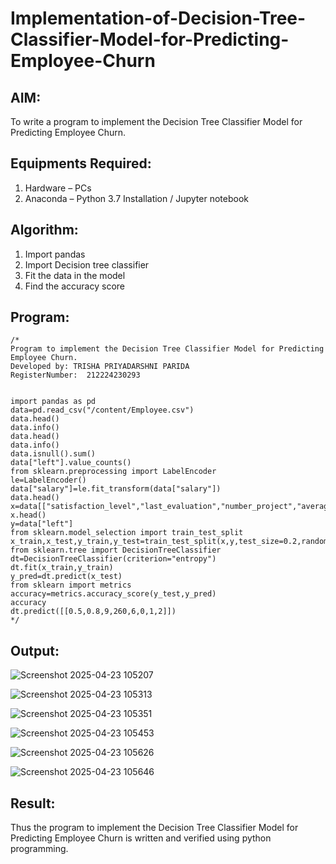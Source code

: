 # Implementation-of-Decision-Tree-Classifier-Model-for-Predicting-Employee-Churn

## AIM:
To write a program to implement the Decision Tree Classifier Model for Predicting Employee Churn.

## Equipments Required:
1. Hardware – PCs
2. Anaconda – Python 3.7 Installation / Jupyter notebook

## Algorithm:

1. Import pandas
2. Import Decision tree classifier
3. Fit the data in the model
4. Find the accuracy score



## Program:
```
/*
Program to implement the Decision Tree Classifier Model for Predicting Employee Churn.
Developed by: TRISHA PRIYADARSHNI PARIDA
RegisterNumber:  212224230293


import pandas as pd
data=pd.read_csv("/content/Employee.csv")
data.head()
data.info()
data.head()
data.info()
data.isnull().sum()
data["left"].value_counts()
from sklearn.preprocessing import LabelEncoder
le=LabelEncoder()
data["salary"]=le.fit_transform(data["salary"])
data.head()
x=data[["satisfaction_level","last_evaluation","number_project","average_montly_hours","time_spend_company","Work_accident","promotion_last_5years","salary"]]
x.head()
y=data["left"]
from sklearn.model_selection import train_test_split
x_train,x_test,y_train,y_test=train_test_split(x,y,test_size=0.2,random_state=100)
from sklearn.tree import DecisionTreeClassifier
dt=DecisionTreeClassifier(criterion="entropy")
dt.fit(x_train,y_train)
y_pred=dt.predict(x_test)
from sklearn import metrics
accuracy=metrics.accuracy_score(y_test,y_pred)
accuracy
dt.predict([[0.5,0.8,9,260,6,0,1,2]]) 
*/
```

## Output:

![Screenshot 2025-04-23 105207](https://github.com/user-attachments/assets/28670c2e-5706-4953-8a7f-4e9a8483c8fc)

![Screenshot 2025-04-23 105313](https://github.com/user-attachments/assets/c446cdb5-31b7-4f61-b6f4-8c7930b23dd5)

![Screenshot 2025-04-23 105351](https://github.com/user-attachments/assets/61258733-8f2c-4c7b-8b90-dd07cc2c1f3e)

![Screenshot 2025-04-23 105453](https://github.com/user-attachments/assets/37050fa3-db59-4f27-8037-51fbd395ad66)

![Screenshot 2025-04-23 105626](https://github.com/user-attachments/assets/1c1347d3-4534-4c3c-b201-7f0b39ce212b)

![Screenshot 2025-04-23 105646](https://github.com/user-attachments/assets/131b0329-e89d-4375-a1ba-c25f622de077)

## Result:
Thus the program to implement the  Decision Tree Classifier Model for Predicting Employee Churn is written and verified using python programming.
